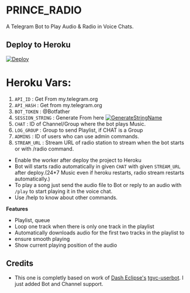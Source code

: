 # PRINCE_RADIO
A Telegram Bot to Play Audio & Radio in Voice Chats.

## Deploy to Heroku

[![Deploy](https://www.herokucdn.com/deploy/button.svg)](https://heroku.com/deploy?template=https://github.com/subinps/MusicPlayer)

# Heroku Vars:
1. `API_ID` : Get From my.telegram.org
2. `API_HASH` : Get from my.telegram.org
3. `BOT_TOKEN` : @Botfather
4. `SESSION_STRING` : Generate From here [![GenerateStringName](https://img.shields.io/badge/repl.it-generateStringName-yellowgreen)](https://repl.it/@subinps/getStringName)
5. `CHAT` : ID of Channel/Group where the bot plays Music.
6. `LOG_GROUP` : Group to send Playlist, if CHAT is a Group
7. `ADMINS` : ID of users who can use admin commands.
8. `STREAM_URL` : Stream URL of radio station to stream when the bot starts or with /radio command.

- Enable the worker after deploy the project to Heroku
- Bot will starts radio automatically in given `CHAT` with given `STREAM_URL` after deploy.(24*7 Music even if heroku restarts, radio stream restarts automatically.)  
- To play a song just send the audio file to Bot or reply  to an audio with `/play` to start playing it in the voice chat.
- Use /help to know about other commands.

**Features**

- Playlist, queue
- Loop one track when there is only one track in the playlist
- Automatically downloads audio for the first two tracks in the playlist to
- ensure smooth playing
- Show current playing position of the audio

## Credits 
- This one is completly based on work of [Dash Eclipse's](https://github.com/dashezup) [tgvc-userbot](https://github.com/callsmusic/tgvc-userbot). I just added Bot and Channel support.

